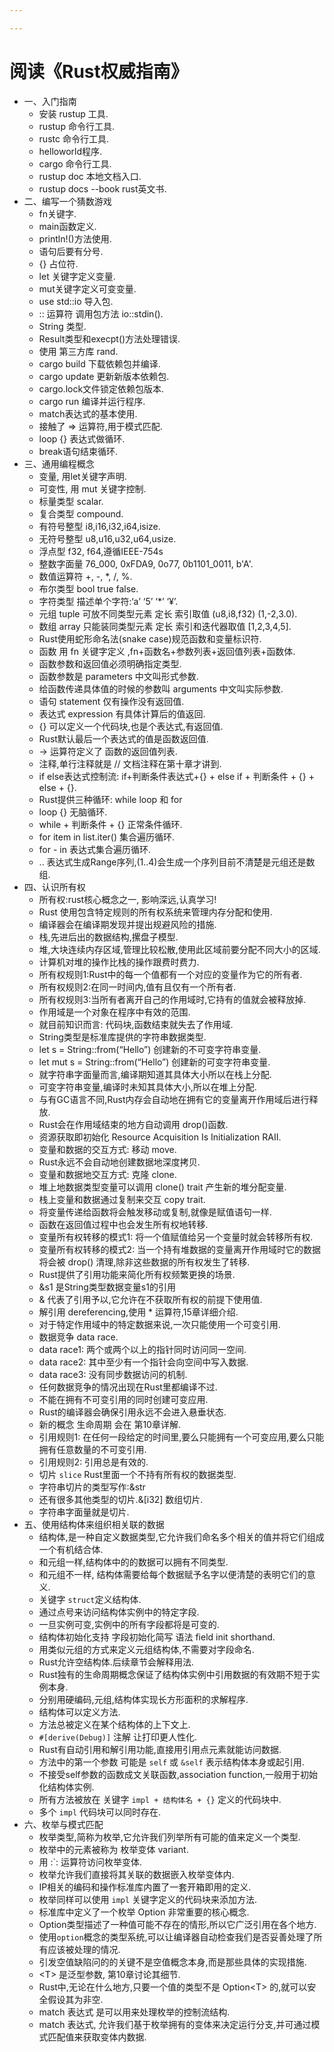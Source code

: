 ```yaml
---

---
```

# 阅读《Rust权威指南》

- 一、入门指南
  - 安装 rustup 工具.
  - rustup 命令行工具.
  - rustc 命令行工具.
  - helloworld程序.
  - cargo 命令行工具.
  - rustup doc 本地文档入口.
  - rustup docs --book rust英文书.
- 二、编写一个猜数游戏
  - fn关键字.
  - main函数定义.
  - println!()方法使用.
  - 语句后要有分号.
  - {} 占位符.
  - let 关键字定义变量.
  - mut关键字定义可变变量.
  - use std::io 导入包.
  - :: 运算符 调用包方法 io::stdin().
  - String 类型.
  - Result类型和execpt()方法处理错误.
  - 使用 第三方库 rand.
  - cargo build 下载依赖包并编译.
  - cargo update 更新新版本依赖包.
  - cargo.lock文件锁定依赖包版本.
  - cargo run 编译并运行程序.
  - match表达式的基本使用.
  - 接触了 => 运算符,用于模式匹配.
  - loop {} 表达式做循环.
  - break语句结束循环.
- 三、通用编程概念
  - 变量, 用let关键字声明.
  - 可变性, 用 mut 关键字控制.
  - 标量类型 scalar.
  - 复合类型 compound.
  - 有符号整型 i8,i16,i32,i64,isize.
  - 无符号整型 u8,u16,u32,u64,usize.
  - 浮点型 f32, f64,遵循IEEE-754s
  - 整数字面量 76_000, 0xFDA9, 0o77, 0b1101_0011, b'A'.
  - 数值运算符 +, -, *, /, %.
  - 布尔类型 bool true false.
  - 字符类型 描述单个字符:‘a’ ‘5’ ‘*’ ‘¥’.
  - 元组 tuple 可放不同类型元素 定长 索引取值 (u8,i8,f32) (1,-2,3.0).
  - 数组 array 只能装同类型元素 定长 索引和迭代器取值 [1,2,3,4,5].
  - Rust使用蛇形命名法(snake case)规范函数和变量标识符.
  - 函数 用 fn 关键字定义 ,fn+函数名+参数列表+返回值列表+函数体.
  - 函数参数和返回值必须明确指定类型.
  - 函数参数是 parameters 中文叫形式参数.
  - 给函数传递具体值的时候的参数叫 arguments 中文叫实际参数.
  - 语句 statement 仅有操作没有返回值.
  - 表达式 expression 有具体计算后的值返回.
  - {} 可以定义一个代码块,也是个表达式,有返回值.
  - Rust默认最后一个表达式的值是函数返回值.
  - -> 运算符定义了 函数的返回值列表.
  - 注释,单行注释就是 // 文档注释在第十章才讲到.
  - if else表达式控制流: if+判断条件表达式+{} + else if + 判断条件 + {} + else + {}.
  - Rust提供三种循环: while loop 和 for
  - loop {} 无脑循环.
  - while + 判断条件 + {} 正常条件循环.
  - for item in list.iter() 集合遍历循环.
  - for - in 表达式集合遍历循环.
  - .. 表达式生成Range序列,(1..4)会生成一个序列目前不清楚是元组还是数组.
- 四、认识所有权
  - 所有权:rust核心概念之一, 影响深远,认真学习!
  - Rust 使用包含特定规则的所有权系统来管理内存分配和使用.
  - 编译器会在编译期发现并提出规避风险的措施.
  - 栈,先进后出的数据结构,摞盘子模型.
  - 堆,大块连续内存区域,管理比较松散,使用此区域前要分配不同大小的区域.
  - 计算机对堆的操作比栈的操作跟费时费力.
  - 所有权规则1:Rust中的每一个值都有一个对应的变量作为它的所有者.
  - 所有权规则2:在同一时间内,值有且仅有一个所有者.
  - 所有权规则3:当所有者离开自己的作用域时,它持有的值就会被释放掉.
  - 作用域是一个对象在程序中有效的范围.
  - 就目前知识而言: 代码块,函数结束就失去了作用域.
  - String类型是标准库提供的字符串数据类型.
  - let s = String::from(“Hello”) 创建新的不可变字符串变量.
  - let mut s = String::from(“Hello”) 创建新的可变字符串变量.
  - 就字符串字面量而言,编译期知道其具体大小所以在栈上分配.
  - 可变字符串变量,编译时未知其具体大小,所以在堆上分配.
  - 与有GC语言不同,Rust内存会自动地在拥有它的变量离开作用域后进行释放.
  - Rust会在作用域结束的地方自动调用 drop()函数.
  - 资源获取即初始化 Resource Acquisition Is Initialization RAII.
  - 变量和数据的交互方式: 移动 move.
  - Rust永远不会自动地创建数据地深度拷贝.
  - 变量和数据地交互方式: 克隆 clone.
  - 堆上地数据类型变量可以调用 clone() trait 产生新的堆分配变量.
  - 栈上变量和数据通过复制来交互 copy trait.
  - 将变量传递给函数将会触发移动或复制,就像是赋值语句一样.
  - 函数在返回值过程中也会发生所有权地转移.
  - 变量所有权转移的模式1: 将一个值赋值给另一个变量时就会转移所有权.
  - 变量所有权转移的模式2: 当一个持有堆数据的变量离开作用域时它的数据将会被 drop() 清理,除非这些数据的所有权发生了转移.
  - Rust提供了引用功能来简化所有权频繁更换的场景.
  - &s1 是String类型数据变量s1的引用
  - & 代表了引用予以,它允许在不获取所有权的前提下使用值.
  - 解引用 dereferencing,使用 * 运算符,15章详细介绍.
  - 对于特定作用域中的特定数据来说,一次只能使用一个可变引用.
  - 数据竞争 data race.
  - data race1: 两个或两个以上的指针同时访问同一空间.
  - data race2: 其中至少有一个指针会向空间中写入数据.
  - data race3: 没有同步数据访问的机制.
  - 任何数据竞争的情况出现在Rust里都编译不过.
  - 不能在拥有不可变引用的同时创建可变应用.
  - Rust的编译器会确保引用永远不会进入悬垂状态.
  - 新的概念 生命周期 会在 第10章详解.
  - 引用规则1: 在任何一段给定的时间里,要么只能拥有一个可变应用,要么只能拥有任意数量的不可变引用.
  - 引用规则2: 引用总是有效的.
  - 切片 `slice` Rust里面一个不持有所有权的数据类型.
  - 字符串切片的类型写作:&str
  - 还有很多其他类型的切片.&[i32] 数组切片.
  - 字符串字面量就是切片.
- 五、使用结构体来组织相关联的数据
  - 结构体,是一种自定义数据类型,它允许我们命名多个相关的值并将它们组成一个有机结合体.
  - 和元组一样,结构体中的的数据可以拥有不同类型.
  - 和元组不一样, 结构体需要给每个数据赋予名字以便清楚的表明它们的意义.
  - 关键字 `struct`定义结构体.
  - 通过点号来访问结构体实例中的特定字段.
  - 一旦实例可变,实例中的所有字段都将是可变的.
  - 结构体初始化支持 字段初始化简写 语法 field init shorthand.
  - 用类似元组的方式来定义元组结构体,不需要对字段命名.
  - Rust允许空结构体.后续章节会解释用法.
  - Rust独有的生命周期概念保证了结构体实例中引用数据的有效期不短于实例本身.
  - 分别用硬编码,元组,结构体实现长方形面积的求解程序.
  - 结构体可以定义方法.
  - 方法总被定义在某个结构体的上下文上.
  - `#[derive(Debug)]` 注解 让打印更人性化.
  - Rust有自动引用和解引用功能,直接用引用点元素就能访问数据.
  - 方法中的第一个参数 可能是 `self` 或 `&self` 表示结构体本身或起引用.
  - 不接受self参数的函数成文关联函数,association function,一般用于初始化结构体实例.
  - 所有方法被放在 关键字 `impl + 结构体名 + {}` 定义的代码块中.
  - 多个 `impl` 代码块可以同时存在.
- 六、枚举与模式匹配
  - 枚举类型,简称为枚举,它允许我们列举所有可能的值来定义一个类型.
  - 枚举中的元素被称为 枚举变体 variant.
  - 用 :`: 运算符访问枚举变体.
  - 枚举允许我们直接将其关联的数据嵌入枚举变体内.
  - IP相关的编码和操作标准库内置了一套开箱即用的定义.
  - 枚举同样可以使用 `impl` 关键字定义的代码块来添加方法.
  - 标准库中定义了一个枚举 Option 非常重要的核心概念.
  - Option类型描述了一种值可能不存在的情形,所以它广泛引用在各个地方.
  - 使用`option`概念的类型系统,可以让编译器自动检查我们是否妥善处理了所有应该被处理的情况.
  - 引发空值缺陷问的的关键不是空值概念本身,而是那些具体的实现措施.
  - \<T\> 是泛型参数, 第10章讨论其细节.
  - Rust中,无论在什么地方,只要一个值的类型不是 Option\<T\> 的,就可以安全假设其为非空.
  - match 表达式 是可以用来处理枚举的控制流结构.
  - match 表达式, 允许我们基于枚举拥有的变体来决定运行分支,并可通过模式匹配值来获取变体内数据.
